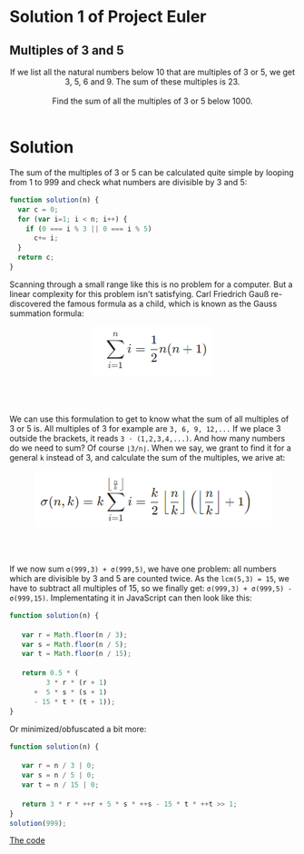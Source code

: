 # Solution 1 of Project Euler
## Multiples of 3 and 5

<p align="center">If we list all the natural numbers below 10 that are multiples of 3 or 5, we get 3, 5, 6 and 9. The sum of these multiples is 23.
<br><br>
Find the sum of all the multiples of 3 or 5 below 1000.
<br><br></p>

# Solution

The sum of the multiples of 3 or 5 can be calculated quite simple by looping from 1 to 999 and check what numbers are divisible by 3 and 5:

```javascript
function solution(n) {
  var c = 0;
  for (var i=1; i < n; i++) {
    if (0 === i % 3 || 0 === i % 5)
      c+= i;
  }
  return c;
}
```
Scanning through a small range like this is no problem for a computer. But a linear complexity for this problem isn't satisfying. Carl Friedrich Gauß re-discovered the famous formula as a child, which is known as the Gauss summation formula:

<p align="center"><img src="a.png"></p><br/><br />

We can use this formulation to get to know what the sum of all multiples of 3 or 5 is. All multiples of 3 for example are `3, 6, 9, 12,...` If we place 3 outside the brackets, it reads `3 ⋅ (1,2,3,4,...)`. And how many numbers do we need to sum? Of course `⌊3/n⌋`. When we say, we grant to find it for a general `k` instead of 3, and calculate the sum of the multiples, we arive at:

<p align="center"><img src="b.png"></p><br/><br />

If we now sum `σ(999,3) + σ(999,5)`, we have one problem: all numbers which are divisible by 3 and 5 are counted twice. As the `lcm(5,3) = 15`, we have to subtract all multiples of 15, so we finally get:
`σ(999,3) + σ(999,5) - σ(999,15)`. Implementating it in JavaScript can then look like this:

```javascript
function solution(n) {

   var r = Math.floor(n / 3);
   var s = Math.floor(n / 5);
   var t = Math.floor(n / 15);

   return 0.5 * (
         3 * r * (r + 1)
      +  5 * s * (s + 1)
      - 15 * t * (t + 1));
}
```

Or minimized/obfuscated a bit more:

```javascript
function solution(n) {

   var r = n / 3 | 0;
   var s = n / 5 | 0;
   var t = n / 15 | 0;

   return 3 * r * ++r + 5 * s * ++s - 15 * t * ++t >> 1;
}
solution(999);
```

[The code](https://github.com/Skogrine/ProjectEuler/blob/main/Multiples%20of%203%20or%205/main.js)
